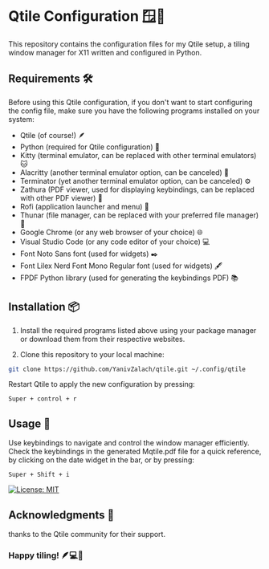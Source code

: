 # Qtile Configuration 🪟🚀

This repository contains the configuration files for my Qtile setup, a tiling window manager for X11 written and configured in Python.

## Requirements 🛠️

Before using this Qtile configuration, if you don't want to start configuring the config file, make sure you have the following programs installed on your system:

- Qtile (of course!) 🪶
- Python (required for Qtile configuration) 🐍
- Kitty (terminal emulator, can be replaced with other terminal emulators) 🐱
- Alacritty (another terminal emulator option, can be canceled) 🍃
- Terminator (yet another terminal emulator option, can be canceled) ⚙️
- Zathura (PDF viewer, used for displaying keybindings, can be replaced with other PDF viewer) 📜
- Rofi (application launcher and menu) 🚀
- Thunar (file manager, can be replaced with your preferred file manager) 📂
- Google Chrome (or any web browser of your choice) 🌐
- Visual Studio Code (or any code editor of your choice) 💻
- Font Noto Sans font (used for widgets) ✒️
- Font Lilex Nerd Font Mono Regular font (used for widgets) 🖋️
- FPDF Python library (used for generating the keybindings PDF) 📚

## Installation 📦

1. Install the required programs listed above using your package manager or download them from their respective websites.

2. Clone this repository to your local machine:

```bash
git clone https://github.com/YanivZalach/qtile.git ~/.config/qtile
```

Restart Qtile to apply the new configuration by pressing:

```
Super + control + r
```

## Usage 🚀

Use keybindings to navigate and control the window manager efficiently. 
Check the keybindings in the generated Mqtile.pdf file for a quick reference, by clicking on the date widget in the bar,
or by pressing:

```
Super + Shift + i 
```
[![License: MIT](https://img.shields.io/badge/License-MIT-yellow.svg)](https://opensource.org/licenses/MIT)

## Acknowledgments 🙏
thanks to the Qtile community for their support.


### Happy tiling! 🪶💻🐍
